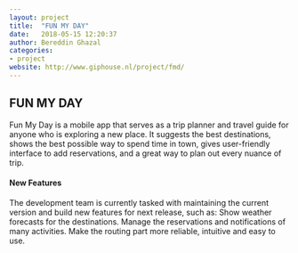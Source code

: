 ```yaml
---
layout: project
title:  "FUN MY DAY"
date:   2018-05-15 12:20:37
author: Bereddin Ghazal
categories:
- project
website: http://www.giphouse.nl/project/fmd/
---
```


## FUN MY DAY

Fun My Day is a mobile app that serves as a trip planner and travel guide for anyone who is exploring a new place. It suggests the best destinations, shows the best possible way to spend time in town, gives user-friendly interface to add reservations, and a great way to plan out every nuance of trip. 

#### New Features
The development team is currently tasked with maintaining the current version and build new features for next release, such as:
Show weather forecasts for the destinations.
Manage the reservations and notifications of many activities.
Make the routing part more reliable, intuitive and easy to use.

